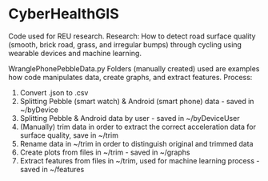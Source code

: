 # CyberHealthGIS
Code used for REU research. 
Research: How to detect road surface quality (smooth, brick road, grass, and irregular bumps) through cycling using wearable devices and machine learning.

WranglePhonePebbleData.py
Folders (manually created) used are examples how code manipulates data, create graphs, and extract features.
Process:
1. Convert .json to .csv
2. Splitting Pebble (smart watch) & Android (smart phone) data - saved in ~/byDevice
3. Splitting Pebble & Android data by user - saved in ~/byDeviceUser
4. (Manually) trim data in order to extract the correct acceleration data for surface quality, save in ~/trim
5. Rename data in ~/trim in order to distinguish original and trimmed data
6. Create plots from files in ~/trim - saved in ~/graphs
7. Extract features from files in ~/trim, used for machine learning process - saved in ~/features


